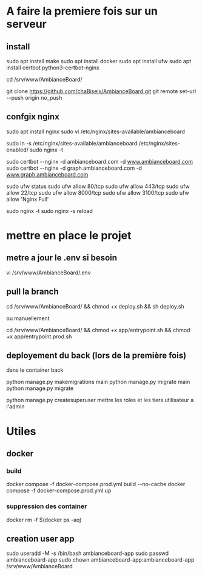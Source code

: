 # A faire la premiere fois sur un serveur
## install 
sudo apt install make
sudo apt install docker
sudo apt install ufw
sudo apt install certbot python3-certbot-nginx

cd /srv/www/AmbianceBoard/

git clone https://github.com/chaBiselx/AmbianceBoard.git
git remote set-url --push origin no_push

## confgix nginx 
sudo apt install nginx
sudo vi /etc/nginx/sites-available/ambianceboard

sudo ln -s /etc/nginx/sites-available/ambianceboard /etc/nginx/sites-enabled/
sudo nginx -t

sudo certbot --nginx -d ambianceboard.com -d www.ambianceboard.com
sudo certbot --nginx -d graph.ambianceboard.com -d www.graph.ambianceboard.com

sudo ufw status
sudo ufw allow 80/tcp
sudo ufw allow 443/tcp
sudo ufw allow 22/tcp
sudo ufw allow 8000/tcp
sudo ufw allow 3100/tcp
sudo ufw allow 'Nginx Full'

sudo nginx -t
sudo nginx -s reload

# mettre en place le projet 

## metre a jour le .env si besoin 
vi /srv/www/AmbianceBoard/.env

## pull la branch 
cd /srv/www/AmbianceBoard/ && chmod +x deploy.sh && sh deploy.sh

ou manuellement 

cd /srv/www/AmbianceBoard/ && chmod +x app/entrypoint.sh && chmod +x app/entrypoint.prod.sh

## deployement du back (lors de la première fois)
dans le container back

python manage.py makemigrations main
python manage.py migrate main
python manage.py migrate

python manage.py createsuperuser
mettre les roles et les tiers utilisateur a l'admin

# Utiles 

## docker

### build 
docker compose -f docker-compose.prod.yml build --no-cache
docker compose -f docker-compose.prod.yml up

### suppression des container
docker rm -f $(docker ps -aq)



## creation user app
sudo useradd -M -s /bin/bash ambianceboard-app
sudo passwd ambianceboard-app
sudo chown ambianceboard-app:ambianceboard-app /srv/www/AmbianceBoard

